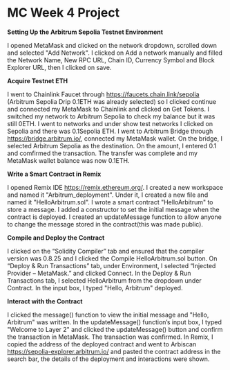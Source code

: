 # MC Week 4 Project
**Setting Up the Arbitrum Sepolia Testnet Environment**

I opened MetaMask and clicked on the network dropdown, scrolled down and selected "Add Network".
I clicked on Add a network manually and filled the Network Name, New RPC URL, Chain ID, Currency Symbol and Block Explorer URL, then I clicked on save.

**Acquire Testnet ETH**

I went to Chainlink Faucet through https://faucets.chain.link/sepolia (Arbitrum Sepolia Drip 0.1ETH was already selected) so I clicked continue and connected my MetaMask 
to Chainlink and clicked on Get Tokens. I switched my network to Arbitrum Sepolia to check my balance but it was still 0ETH. I went to networks and under show 
test networks I clicked on Sepolia and 
there was 0.1Sepolia ETH. I went to Arbitrum Bridge through https://bridge.arbitrum.io/, connected my MetaMask wallet. On the bridge, I selected Arbitrum Sepolia as the destination.
On the amount, I entered 0.1 and comfirmed the transaction. The transfer was complete and my MetaMask wallet balance was now 0.1ETH.

**Write a Smart Contract in Remix**

I opened Remix IDE https://remix.ethereum.org/. I created a new workspace and named it "Arbitrum_deployment". Under it, I created a new file 
and named it "HelloArbitrum.sol". I wrote a smart contract "HelloArbitrum" to store a message. I added a constructor to set the initial 
message when the contract is deployed. I created an updateMessage function to allow 
anyone to change the message stored in the contract(this was made public).

**Compile and Deploy the Contract**

I clicked on the “Solidity Compiler” tab and ensured that the compiler version was 0.8.25 and I clicked the Compile HelloArbitrum.sol button.
On “Deploy & Run Transactions” tab, under Environment, I selected “Injected Provider – MetaMask.” and clicked Connect.
In the Deploy & Run Transactions tab, I selected HelloArbitrum from the dropdown under Contract. In the input box, I typed "Hello, Arbitrum" deployed.

**Interact with the Contract**

I clicked the message() function to view the initial message and "Hello, Arbitrum" was written. In the updateMessage() function’s input box, I typed "Welcome to Layer 2"
and clicked the updateMessage() button and confirm the transaction in MetaMask. The transaction was confirmed. In Remix, I copied the address of the deployed contract and went to Arbiscan https://sepolia-explorer.arbitrum.io/ and pasted the contract address in the search bar, the details of the deployment and interactions were shown.
